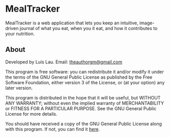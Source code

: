 # MealTracker

MealTracker is a web application that lets you keep an intuitive, image-driven journal of what you eat, when you it eat, and how it contributes to your nutrition. 

## About

Developed by Luis Lau.
Email: theauthorgm@gmail.com

This program is free software: you can redistribute it and/or modify it under the terms of the GNU General Public License as published by the Free Software Foundation, either version 3 of the License, or (at your option) any later version.

This program is distributed in the hope that it will be useful, but WITHOUT ANY WARRANTY; without even the implied warranty of MERCHANTABILITY or FITNESS FOR A PARTICULAR PURPOSE. See the GNU General Public License for more details.

You should have received a copy of the GNU General Public License along with this program. If not, you can find it [here](https://www.gnu.org/licenses/>).
